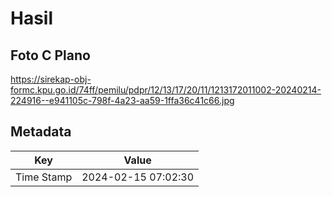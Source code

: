 # Hasil

## Foto C Plano

https://sirekap-obj-formc.kpu.go.id/74ff/pemilu/pdpr/12/13/17/20/11/1213172011002-20240214-224916--e941105c-798f-4a23-aa59-1ffa36c41c66.jpg


## Metadata

| Key        | Value               |
| ---------- | ------------------- |
| Time Stamp | 2024-02-15 07:02:30 |



